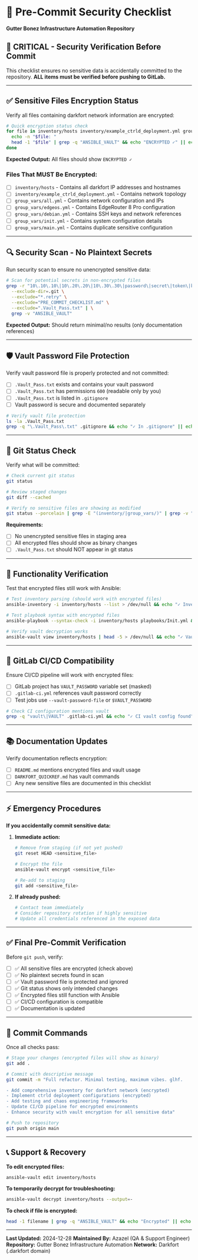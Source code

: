 # 🔐 Pre-Commit Security Checklist
**Gutter Bonez Infrastructure Automation Repository**

## 🚨 **CRITICAL - Security Verification Before Commit**

This checklist ensures no sensitive data is accidentally committed to the repository. **ALL items must be verified before pushing to GitLab.**

---

## ✅ **Sensitive Files Encryption Status**

Verify all files containing darkfort network information are encrypted:

```bash
# Quick encryption status check
for file in inventory/hosts inventory/example_ctrld_deployment.yml group_vars/all.yml group_vars/edgeos.yml group_vars/debian.yml group_vars/init.yml group_vars/main.yml; do
  echo -n "$file: "
  head -1 "$file" | grep -q "ANSIBLE_VAULT" && echo "ENCRYPTED ✓" || echo "PLAINTEXT ⚠️"
done
```

**Expected Output:** All files should show `ENCRYPTED ✓`

### **Files That MUST Be Encrypted:**
- [ ] `inventory/hosts` - Contains all darkfort IP addresses and hostnames
- [ ] `inventory/example_ctrld_deployment.yml` - Contains network topology
- [ ] `group_vars/all.yml` - Contains network configuration and IPs
- [ ] `group_vars/edgeos.yml` - Contains EdgeRouter 8 Pro configuration
- [ ] `group_vars/debian.yml` - Contains SSH keys and network references
- [ ] `group_vars/init.yml` - Contains system configuration details
- [ ] `group_vars/main.yml` - Contains duplicate sensitive configuration

---

## 🔍 **Security Scan - No Plaintext Secrets**

Run security scan to ensure no unencrypted sensitive data:

```bash
# Scan for potential secrets in non-encrypted files
grep -r "10\.10\.10\|10\.20\.20\|10\.30\.30\|password\|secret\|token\|key.*=" . \
  --exclude-dir=.git \
  --exclude="*.retry" \
  --exclude="PRE_COMMIT_CHECKLIST.md" \
  --exclude=".Vault_Pass.txt" | \
  grep -v "ANSIBLE_VAULT"
```

**Expected Output:** Should return minimal/no results (only documentation references)

---

## 🛡️ **Vault Password File Protection**

Verify vault password file is properly protected and not committed:

- [ ] `.Vault_Pass.txt` exists and contains your vault password
- [ ] `.Vault_Pass.txt` has permissions `600` (readable only by you)
- [ ] `.Vault_Pass.txt` is listed in `.gitignore`
- [ ] Vault password is secure and documented separately

```bash
# Verify vault file protection
ls -la .Vault_Pass.txt
grep -q "\.Vault_Pass\.txt" .gitignore && echo "✓ In .gitignore" || echo "⚠️ NOT in .gitignore"
```

---

## 📝 **Git Status Check**

Verify what will be committed:

```bash
# Check current git status
git status

# Review staged changes
git diff --cached

# Verify no sensitive files are showing as modified
git status --porcelain | grep -E "(inventory/|group_vars/)" | grep -v "^\?\?"
```

**Requirements:**
- [ ] No unencrypted sensitive files in staging area
- [ ] All encrypted files should show as binary changes
- [ ] `.Vault_Pass.txt` should NOT appear in git status

---

## 🧪 **Functionality Verification**

Test that encrypted files still work with Ansible:

```bash
# Test inventory parsing (should work with encrypted files)
ansible-inventory -i inventory/hosts --list > /dev/null && echo "✓ Inventory parsing works" || echo "⚠️ Inventory parsing failed"

# Test playbook syntax with encrypted files
ansible-playbook --syntax-check -i inventory/hosts playbooks/Init.yml && echo "✓ Playbook syntax OK" || echo "⚠️ Playbook syntax failed"

# Verify vault decryption works
ansible-vault view inventory/hosts | head -5 > /dev/null && echo "✓ Vault decryption works" || echo "⚠️ Vault decryption failed"
```

---

## 🔄 **GitLab CI/CD Compatibility**

Ensure CI/CD pipeline will work with encrypted files:

- [ ] GitLab project has `VAULT_PASSWORD` variable set (masked)
- [ ] `.gitlab-ci.yml` references vault password correctly
- [ ] Test jobs use `--vault-password-file` or `$VAULT_PASSWORD`

```bash
# Check CI configuration mentions vault
grep -q "vault\|VAULT" .gitlab-ci.yml && echo "✓ CI vault config found" || echo "⚠️ No CI vault config"
```

---

## 📚 **Documentation Updates**

Verify documentation reflects encryption:

- [ ] `README.md` mentions encrypted files and vault usage
- [ ] `DARKFORT_QUICKREF.md` has vault commands
- [ ] Any new sensitive files are documented in this checklist

---

## ⚡ **Emergency Procedures**

**If you accidentally commit sensitive data:**

1. **Immediate action:**
   ```bash
   # Remove from staging (if not yet pushed)
   git reset HEAD <sensitive_file>

   # Encrypt the file
   ansible-vault encrypt <sensitive_file>

   # Re-add to staging
   git add <sensitive_file>
   ```

2. **If already pushed:**
   ```bash
   # Contact team immediately
   # Consider repository rotation if highly sensitive
   # Update all credentials referenced in the exposed data
   ```

---

## ✅ **Final Pre-Commit Verification**

Before `git push`, verify:

- [ ] ✅ All sensitive files are encrypted (check above)
- [ ] ✅ No plaintext secrets found in scan
- [ ] ✅ Vault password file is protected and ignored
- [ ] ✅ Git status shows only intended changes
- [ ] ✅ Encrypted files still function with Ansible
- [ ] ✅ CI/CD configuration is compatible
- [ ] ✅ Documentation is updated

---

## 🎯 **Commit Commands**

Once all checks pass:

```bash
# Stage your changes (encrypted files will show as binary)
git add .

# Commit with descriptive message
git commit -m "Full refactor. Minimal testing, maximum vibes. glhf.

- Add comprehensive inventory for darkfort network (encrypted)
- Implement ctrld deployment configurations (encrypted)
- Add testing and chaos engineering frameworks
- Update CI/CD pipeline for encrypted environments
- Enhance security with vault encryption for all sensitive data"

# Push to repository
git push origin main
```

---

## 📞 **Support & Recovery**

**To edit encrypted files:**
```bash
ansible-vault edit inventory/hosts
```

**To temporarily decrypt for troubleshooting:**
```bash
ansible-vault decrypt inventory/hosts --output=-
```

**To check if file is encrypted:**
```bash
head -1 filename | grep -q "ANSIBLE_VAULT" && echo "Encrypted" || echo "Plaintext"
```

---

**Last Updated:** 2024-12-28
**Maintained By:** Azazel (QA & Support Engineer)
**Repository:** Gutter Bonez Infrastructure Automation
**Network:** Darkfort (.darkfort domain)
